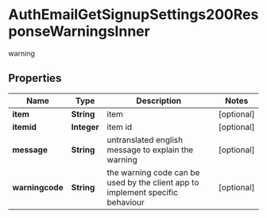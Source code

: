 

# AuthEmailGetSignupSettings200ResponseWarningsInner

warning

## Properties

| Name | Type | Description | Notes |
|------------ | ------------- | ------------- | -------------|
|**item** | **String** | item |  [optional] |
|**itemid** | **Integer** | item id |  [optional] |
|**message** | **String** | untranslated english message to explain the warning |  [optional] |
|**warningcode** | **String** | the warning code can be used by the client app to implement specific behaviour |  [optional] |



